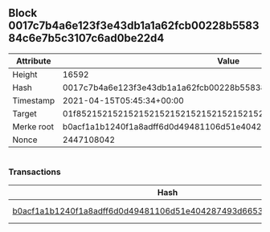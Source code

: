 ## Block 0017c7b4a6e123f3e43db1a1a62fcb00228b558384c6e7b5c3107c6ad0be22d4

Attribute | Value
--- | ---
Height | 16592
Hash | 0017c7b4a6e123f3e43db1a1a62fcb00228b558384c6e7b5c3107c6ad0be22d4
Timestamp | 2021-04-15T05:45:34+00:00
Target | 01f8521521521521521521521521521521521521521521521521521521521521
Merke root | b0acf1a1b1240f1a8adff6d0d49481106d51e404287493d6653c55aaffe9e589
Nonce | 2447108042

```

```

### Transactions

Hash | Amount
--- | ---
[b0acf1a1b1240f1a8adff6d0d49481106d51e404287493d6653c55aaffe9e589](b0acf1a1b1240f1a8adff6d0d49481106d51e404287493d6653c55aaffe9e589.md) | 10.00000000 SKEPTI 
